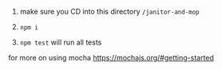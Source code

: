 
1) make sure you CD into this directory `/janitor-and-mop`

1) `npm i`

1) `npm test`  will run all tests

for more on using mocha https://mochajs.org/#getting-started


